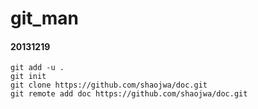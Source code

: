 # git_man
#### 20131219

    git add -u .
	git init 
	git clone https://github.com/shaojwa/doc.git
	git remote add doc https://github.com/shaojwa/doc.git
	
	